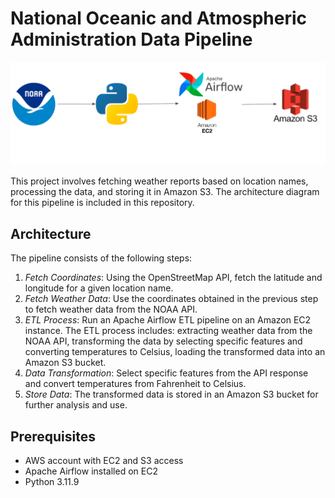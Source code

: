 # National Oceanic and Atmospheric Administration Data Pipeline

![Architecture](architecture.png)

This project involves fetching weather reports based on location names, processing the data, and storing it in Amazon S3. The architecture diagram for this pipeline is included in this repository.

## Architecture

The pipeline consists of the following steps:

1. *Fetch Coordinates*: Using the OpenStreetMap API, fetch the latitude and longitude for a given location name.
2. *Fetch Weather Data*: Use the coordinates obtained in the previous step to fetch weather data from the NOAA API.
3. *ETL Process*: Run an Apache Airflow ETL pipeline on an Amazon EC2 instance. The ETL process includes: extracting weather data from the NOAA API, transforming the data by selecting specific features and converting temperatures to Celsius, loading the transformed data into an Amazon S3 bucket.
4. *Data Transformation*: Select specific features from the API response and convert temperatures from Fahrenheit to Celsius.
5. *Store Data*: The transformed data is stored in an Amazon S3 bucket for further analysis and use.

## Prerequisites
- AWS account with EC2 and S3 access
- Apache Airflow installed on EC2
- Python 3.11.9



   

